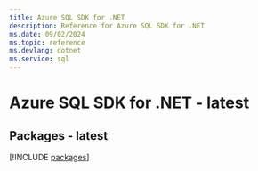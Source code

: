 ```yaml
---
title: Azure SQL SDK for .NET
description: Reference for Azure SQL SDK for .NET
ms.date: 09/02/2024
ms.topic: reference
ms.devlang: dotnet
ms.service: sql
---
```

# Azure SQL SDK for .NET - latest
## Packages - latest
[!INCLUDE [packages](sql-index.md)]